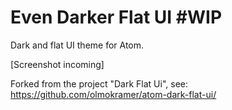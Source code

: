 # Even Darker Flat UI #WIP

Dark and flat UI theme for Atom.

[Screenshot incoming]
<!---
[![dark-flat-ui](https://github.com/olmokramer/atom-dark-flat-ui/raw/master/screenshot.png)](https://github.com/olmokramer/atom-dark-flat-ui/raw/master/screenshot.png)
--->

Forked from the project "Dark Flat Ui", see: https://github.com/olmokramer/atom-dark-flat-ui/
